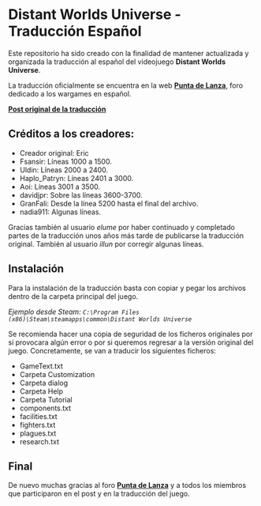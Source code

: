 # Distant Worlds Universe - Traducción Español

Este repositorio ha sido creado con la finalidad de mantener actualizada y organizada la traducción al español del videojuego **Distant Worlds Universe**.

La traducción oficialmente se encuentra en la web [**Punta de Lanza**](http://www.puntadelanza.net/Index.php), foro dedicado a los wargames en español.

[**Post original de la traducción**](http://www.puntadelanza.net/Foro/phpBB3/viewtopic.php?t=17081)

## Créditos a los creadores:
* Creador original: Eric
* Fsansir: Líneas 1000 a 1500.
* Uldin: Líneas 2000 a 2400.
* Haplo_Patryn: Líneas 2401 a 3000.
* Aoi: Líneas 3001 a 3500.
* davidjpr: Sobre las líneas 3600-3700.
* GranFali: Desde la línea 5200 hasta el final del archivo.
* nadia911: Algunas líneas.


Gracias también al usuario *elume* por haber continuado y completado partes de la traducción unos años más tarde de publicarse la traducción original. También al usuario *illun* por corregir algunas líneas.

## Instalación
Para la instalación de la traducción basta con copiar y pegar los archivos dentro de la carpeta principal del juego.

*Ejemplo desde Steam: `C:\Program Files (x86)\Steam\steamapps\common\Distant Worlds Universe`*

Se recomienda hacer una copia de seguridad de los ficheros originales por si provocara algún error o por si queremos regresar a la versión original del juego.
Concretamente, se van a traducir los siguientes ficheros:
* GameText.txt
* Carpeta Customization
* Carpeta dialog
* Carpeta Help
* Carpeta Tutorial
* components.txt
* facilities.txt
* fighters.txt
* plagues.txt
* research.txt

## Final
De nuevo muchas gracias al foro [**Punta de Lanza**](http://www.puntadelanza.net/Index.php) y a todos los miembros que participaron en el post y en la traducción del juego.
